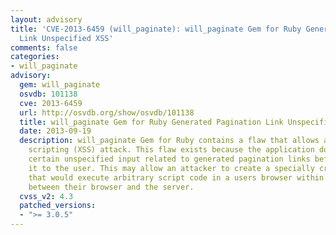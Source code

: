 ```yaml
---
layout: advisory
title: 'CVE-2013-6459 (will_paginate): will_paginate Gem for Ruby Generated Pagination
  Link Unspecified XSS'
comments: false
categories:
- will_paginate
advisory:
  gem: will_paginate
  osvdb: 101138
  cve: 2013-6459
  url: http://osvdb.org/show/osvdb/101138
  title: will_paginate Gem for Ruby Generated Pagination Link Unspecified XSS
  date: 2013-09-19
  description: will_paginate Gem for Ruby contains a flaw that allows a cross-site
    scripting (XSS) attack. This flaw exists because the application does not validate
    certain unspecified input related to generated pagination links before returning
    it to the user. This may allow an attacker to create a specially crafted request
    that would execute arbitrary script code in a users browser within the trust relationship
    between their browser and the server.
  cvss_v2: 4.3
  patched_versions:
  - ">= 3.0.5"
---
```

